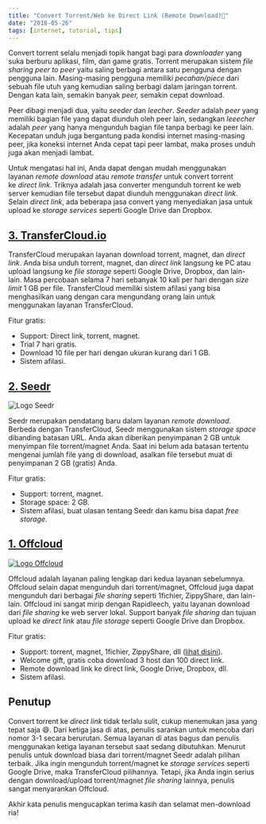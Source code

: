 ```yaml
---
title: "Convert Torrent/Web ke Direct Link (Remote Download)🔗"
date: "2018-05-26"
tags: [internet, tutorial, tips]
---
```


Convert torrent selalu menjadi topik hangat bagi para _downloader_ yang suka berburu aplikasi, film, dan game gratis. Torrent merupakan sistem _file sharing peer to peer_ yaitu saling berbagi antara satu pengguna dengan pengguna lain. Masing-masing pengguna memiliki _pecahan/piece_ dari sebuah file utuh yang kemudian saling berbagi dalam jaringan torrent. Dengan kata lain, semakin banyak _peer,_ semakin cepat download.

Peer dibagi menjadi dua, yaitu _seeder_ dan _leecher_. _Seeder_ adalah _peer_ yang memiliki bagian file yang dapat diunduh oleh peer lain, sedangkan _leeecher_ adalah _peer_ yang hanya mengunduh bagian file tanpa berbagi ke peer lain. Kecepatan unduh juga bergantung pada kondisi internet masing-masing peer, jika koneksi internet Anda cepat tapi peer lambat, maka proses unduh juga akan menjadi lambat.

Untuk mengatasi hal ini, Anda dapat dengan mudah menggunakan layanan _remote download_ atau _remote transfer_ untuk convert torrent ke _direct link_. Triknya adalah jasa converter mengunduh torrent ke web server kemudian file tersebut dapat diunduh menggunakan _direct link_. Selain _direct link_, ada beberapa jasa convert yang menyediakan jasa untuk upload ke _storage services_ seperti Google Drive dan Dropbox.

## [3\. TransferCloud.io](https://transfercloud.io/)

TransferCloud merupakan layanan download torrent, magnet, dan _direct link_. Anda bisa unduh torrent, magnet, dan _direct link_ langsung ke PC atau upload langsung ke _file storage_ seperti Google Drive, Dropbox, dan lain-lain. Masa percobaan selama 7 hari sebanyak 10 kali per hari dengan _size limit_ 1 GB per file. TransferCloud memiliki sistem afilasi yang bisa menghasilkan uang dengan cara mengundang orang lain untuk menggunakan layanan TransferCloud.

Fitur gratis:

- Support: Direct link, torrent, magnet.
- Trial 7 hari gratis.
- Download 10 file per hari dengan ukuran kurang dari 1 GB.
- Sistem afilasi.

## [2\. Seedr](https://www.seedr.cc/?r=1218060)

![Logo Seedr](https://static.seedr.cc/images/logo-home.png?v=2)

Seedr merupakan pendatang baru dalam layanan _remote download_. Berbeda dengan TransferCloud, Seedr menggunakan sistem _storage space_ dibanding batasan URL. Anda akan diberikan penyimpanan 2 GB untuk menyimpan file torrent/magnet Anda. Saat ini belum ada batasan tertentu mengenai jumlah file yang di download, asalkan file tersebut muat di penyimpanan 2 GB (gratis) Anda.

Fitur gratis:

- Support: torrent, magnet.
- Storage space: 2 GB.
- Sistem afilasi, buat ulasan tentang Seedr dan kamu bisa dapat _free storage_.

## [1\. Offcloud](https://offcloud.com/?=cc3f7388)

[![Logo Offcloud](https://cdn.offcloud.com/468/img)](https://offcloud.com/?=cc3f7388)

Offcloud adalah layanan paling lengkap dari kedua layanan sebelumnya. Offcloud selain dapat mengunduh dari torrent/magnet, Offcloud juga dapat mengunduh dari berbagai _file sharing_ seperti 1fichier, ZippyShare, dan lain-lain. Offcloud ini sangat mirip dengan Rapidleech, yaitu layanan download dari _file sharing_ ke web server lokal. Support banyak _file sharing_ dan tujuan upload ke _direct link_ atau _file storage_ seperti Google Drive dan Dropbox.

Fitur gratis:

- Support: torrent, magnet, 1fichier, ZippyShare, dll ([lihat disini](https://offcloud.com/list)).
- Welcome gift, gratis coba download 3 host dan 100 direct link.
- Remote download link ke direct link, Google Drive, Dropbox, dll.
- Sistem afilasi.

## Penutup

Convert torrent ke _direct link_ tidak terlalu sulit, cukup menemukan jasa yang tepat saja :smile:. Dari ketiga jasa di atas, penulis sarankan untuk mencoba dari nomor 3-1 secara berurutan. Semua layanan di atas bagus dan penulis menggunakan ketiga layanan tersebut saat sedang dibutuhkan. Menurut penulis untuk download biasa dari torrent/magnet Seedr adalah pilihan terbaik. Jika ingin mengunduh torrent/magnet ke _storage services_ seperti Google Drive, maka TransferCloud pilihannya. Tetapi, jika Anda ingin serius dengan download/upload torrent/magnet _file sharing_ lainnya, penulis sangat menyarankan Offcloud.

Akhir kata penulis mengucapkan terima kasih dan selamat men-download ria!
